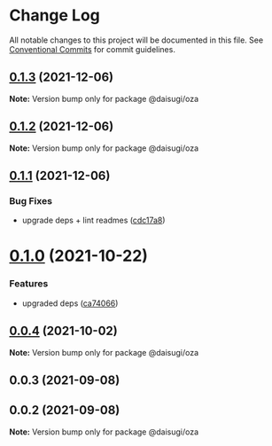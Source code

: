 # Change Log

All notable changes to this project will be documented in this file.
See [Conventional Commits](https://conventionalcommits.org) for commit guidelines.

## [0.1.3](https://github.com/daisugiland/daisugi/compare/@daisugi/oza@0.1.2...@daisugi/oza@0.1.3) (2021-12-06)

**Note:** Version bump only for package @daisugi/oza





## [0.1.2](https://github.com/daisugiland/daisugi/compare/@daisugi/oza@0.1.1...@daisugi/oza@0.1.2) (2021-12-06)

**Note:** Version bump only for package @daisugi/oza





## [0.1.1](https://github.com/daisugiland/daisugi/compare/@daisugi/oza@0.1.0...@daisugi/oza@0.1.1) (2021-12-06)


### Bug Fixes

* upgrade deps + lint readmes ([cdc17a8](https://github.com/daisugiland/daisugi/commit/cdc17a8a7995921bf8c5ac66529ff6e54139dabb))





# [0.1.0](https://github.com/daisugiland/daisugi/compare/@daisugi/oza@0.0.4...@daisugi/oza@0.1.0) (2021-10-22)


### Features

* upgraded deps ([ca74066](https://github.com/daisugiland/daisugi/commit/ca74066d918ba9b612975b1323e1a56d1a4c9f31))





## [0.0.4](https://github.com/daisugiland/daisugi/compare/@daisugi/oza@0.0.3...@daisugi/oza@0.0.4) (2021-10-02)

**Note:** Version bump only for package @daisugi/oza





## 0.0.3 (2021-09-08)



## 0.0.2 (2021-09-08)

**Note:** Version bump only for package @daisugi/oza
